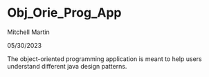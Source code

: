 # Obj_Orie_Prog_App

Mitchell Martin

05/30/2023

The object-oriented programming application
is meant to help users understand different
java design patterns.
